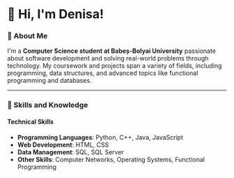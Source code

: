 # 👋 Hi, I'm Denisa!

### 🌸 About Me
I'm a **Computer Science student at Babeș-Bolyai University** passionate about software development and solving real-world problems through technology. My coursework and projects span a variety of fields, including programming, data structures, and advanced topics like functional programming and databases.

---

### 🌟 Skills and Knowledge
#### **Technical Skills**
- **Programming Languages**: Python, C++, Java, JavaScript
- **Web Development**: HTML, CSS
- **Data Management**: SQL, SQL Server
- **Other Skills**: Computer Networks, Operating Systems, Functional Programming

